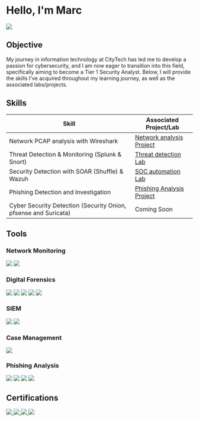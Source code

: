 # Hello, I'm Marc
<a href="https://www.linkedin.com/in/mpolidor/)"><img src="https://img.shields.io/badge/-LinkedIn-0072b1?&style=for-the-badge&logo=linkedin&logoColor=white" /></a>

## Objective

My journey in information technology at CityTech has led me to develop a passion for cybersecurity, and I am now eager to transition into this field, specifically aiming to become a Tier 1 Security Analyst. Below, I will provide the skills I've acquired throughout my learning journey, as well as the associated labs/projects.

## Skills

| Skill                                         | Associated Project/Lab         |
|-----------------------------------------------|----------------------------|
| Network PCAP analysis with Wireshark | <a href="https://github.com/MarcPayz/Network-Traffic-Analysis-Lab/tree/main">Network analysis Project</a>|
| Threat Detection & Monitoring (Splunk & Snort)        | <a href="https://github.com/MarcPayz/Detection-Monitoring-Lab"> Threat detection Lab |
| Security Detection with SOAR (Shuffle) & Wazuh      | <a href="https://github.com/MarcPayz/SOC-Detection-Lab"> SOC automation Lab|
| Phishing Detection and Investigation | <a href="https://github.com/MarcPayz/Phishing-Analysis-Lab"> Phishing Analysis Project |
| Cyber Security Detection (Security Onion, pfsense and Suricata) |Coming Soon

## Tools


### Network Monitoring
<div>
    <img src="https://img.shields.io/badge/-Wireshark-1679A7?&style=for-the-badge&logo=Wireshark&logoColor=white" />
    <img src="https://img.shields.io/badge/-Snort-4B8BBE?&style=for-the-badge&logo=Snort&logoColor=white" />
</div>

### Digital Forensics
<div>
    <img src="https://img.shields.io/badge/-Autopsy-1679A7?style=for-the-badge&logo=tools&logoColor=white" />
    <img src="https://img.shields.io/badge/-Volatility-1679A7?style=for-the-badge&logo=tools&logoColor=gray" />
    <img src="https://img.shields.io/badge/-KAPE-1679A7?style=for-the-badge&logo=tools&logoColor=black" />
    <img src="https://img.shields.io/badge/-FTK Imager-1679A7?style=for-the-badge&logo=tools&logoColor=red" />
    <img src="https://img.shields.io/badge/-Scalpel-4B4F54?&style=for-the-badge&logo=Scalpel&logoColor=white" />

</div>


### SIEM
<div>
    <img src="https://img.shields.io/badge/-Splunk-000000?&style=for-the-badge&logo=Splunk&logoColor=white" />
    <img src="https://img.shields.io/badge/-Wazuh-1E1E1E?style=for-the-badge&logo=Wazuh&logoColor=white" />
</div>

### Case Management
<div>
    <img src="https://img.shields.io/badge/-TheHive-FF7E2D?&style=for-the-badge&logo=TheHive&logoColor=white" />
</div>

### Phishing Analysis
<div>
     <img src="https://img.shields.io/badge/-PhishTool-0078D4?&style=for-the-badge&logo=PhishTool&logoColor=white" />
     <img src="https://img.shields.io/badge/-URL2PNG-004B49?&style=for-the-badge&logo=URL2PNG&logoColor=white" />
     <img src="https://img.shields.io/badge/-Wannabrowser-6C8EBF?&style=for-the-badge&logo=Wannabrowser&logoColor=white" />
     <img src="https://img.shields.io/badge/-DomainTools-005C99?&style=for-the-badge&logo=DomainTools&logoColor=white" />
</div>

## Certifications
<div>

<a href="https://www.credly.com/badges/fb8de288-e906-4a12-8f5f-2f40e2a9be98">
  <img src="https://img.shields.io/badge/-B%20T%20L%201-0000FF?&style=for-the-badge&logo=YourLogo&logoColor=white" />
</a>
    
<a href="https://www.credly.com/earner/earned/badge/1f2a10e6-8a0c-412c-8f2c-d573dbbb2bd0">
  <img src="https://img.shields.io/badge/-Security%2B-FF0000?&style=for-the-badge&logo=CompTIA&logoColor=white" />
</a>
  
  <a href="https://www.credly.com/earner/earned/badge/7f85161c-239d-4506-a2fe-370a16c9e50c">
  <img src="https://img.shields.io/badge/-Network%2B-0077FF?&style=for-the-badge&logo=CompTIA&logoColor=white" />
</a>

  <a href="https://www.credly.com/earner/earned/badge/d8f84d98-36de-4e1e-9ae9-c53690d3072b">
  <img src="https://img.shields.io/badge/-A%2B-4D4D4D?&style=for-the-badge&logo=CompTIA&logoColor=white" />
</a>
</div>

